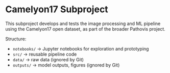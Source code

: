 # Camelyon17 Subproject

This subproject develops and tests the image processing and ML pipeline using the Camelyon17 open dataset, as part of the broader Pathovis project.

Structure:
- `notebooks/` → Jupyter notebooks for exploration and prototyping
- `src/` → reusable pipeline code
- `data/` → raw data (ignored by Git)
- `outputs/` → model outputs, figures (ignored by Git)